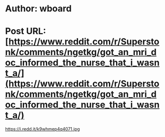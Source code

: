 # Author: wboard
# Post URL: [https://www.reddit.com/r/Superstonk/comments/ngetkg/got_an_mri_doc_informed_the_nurse_that_i_wasnt_a/](https://www.reddit.com/r/Superstonk/comments/ngetkg/got_an_mri_doc_informed_the_nurse_that_i_wasnt_a/)


https://i.redd.it/k9whmep4q4071.jpg